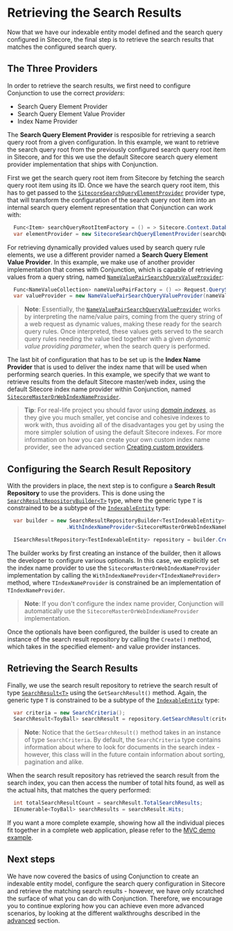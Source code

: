 # Retrieving the Search Results

Now that we have our indexable entity model defined and the search query configured in Sitecore, the final step is to retrieve the search results that matches the configured search query.

## The Three Providers

In order to retrieve the search results, we first need to configure Conjunction to use the correct *providers*:

* Search Query Element Provider
* Search Query Element Value Provider
* Index Name Provider 

The **Search Query Element Provider** is resposible for retrieving a search query root from a given configuration. In this example, we want to retrieve the search query root from the previously configured search query root item in Sitecore, and for this we use the default Sitecore search query element provider implementation that ships with Conjunction.

First we get the search query root item from Sitecore by fetching the search query root item using its ID. Once we have the search query root item, this has to get passed to the [``SitecoreSearchQueryElementProvider``](../api/README.md#sitecoresearchqueryelementprovider) provider type, that will transform the configuration of the search query root item into an internal search query element representation that Conjunction can work with:

```csharp
  Func<Item> searchQueryRootItemFactory = () = > Sitecore.Context.Database.GetItem("itemId");
  var elementProvider = new SitecoreSearchQueryElementProvider(searchQueryRootItemFactory);
```

For retrieving dynamically provided values used by search query rule elements, we use a different provider named a **Search Query Element Value Provider**. In this example, we make use of another provider implementation that comes with Conjunction, which is capable of retrieving values from a query string, named [``NameValuePairSearchQueryValueProvider``](../api/README.md#namevaluepairsearchqueryvalueprovider):

```csharp
  Func<NameValueCollection> nameValuePairFactory = () => Request.QueryString
  var valueProvider = new NameValuePairSearchQueryValueProvider(nameValuePairFactory);
```

> **Note**: Essentially, the [``NameValuePairSearchQueryValueProvider``](../api/README.md#namevaluepairsearchqueryvalueprovider) works by interpreting the name/value pairs, coming from the query string of a web request as dynamic values, making these ready for the search query rules. Once interpreted, these values gets served to the search query rules needing the value tied together with a given *dynamic value providing parameter*, when the search query is performed.

The last bit of configuration that has to be set up is the **Index Name Provider** that is used to deliver the index name that will be used when performing search queries. In this example, we specify that we want to retrieve results from the default Sitecore master/web index, using the default Sitecore index name provider within Conjunction, named [``SitecoreMasterOrWebIndexNameProvider``](../api/README.md#sitecoremasterorwebindexnameprovider).

> **Tip**: For real-life project you should favor using [*domain indexes*](https://soen.ghost.io/tackling-the-challenges-of-architecting-a-search-indexing-infrastructure-in-sitecore-part-2#howshouldthesearchindexesbeorganized), as they give you much smaller, yet concise and cohesive indexes to work with, thus avoiding all of the disadvantages you get by using the more simpler solution of using the default Sitecore indexes. For more information on how you can create your own custom index name provider, see the advanced section [Creating custom providers](../advanced/CreatingCustomProviders.md#a-domain-index-name-provider). 

## Configuring the Search Result Repository

With the providers in place, the next step is to configure a **Search Result Repository** to use the providers. This is done using the [``SearchResultRepositoryBuilder<T>``](../api/README.md#searchresultrepositorybuildert) type, where the generic type ``T`` is constrained to be a subtype of the [``IndexableEntity``](../api/README.md#indexableentity) type:

```csharp
  var builder = new SearchResultRepositoryBuilder<TestIndexableEntity>()
                   .WithIndexNameProvider<SitecoreMasterOrWebIndexNameProvider>();

  ISearchResultRepository<TestIndexableEntity> repository = builder.Create(elementProvider, valueProvider);
```

The builder works by first creating an instance of the builder, then it allows the developer to configure various optionals. In this case, we explicitly set the index name provider to use the ``SitecoreMasterOrWebIndexNameProvider`` implementation by calling the ``WithIndexNameProvider<TIndexNameProvider>`` method, where ``TIndexNameProvider`` is constrained be an implementation of ``TIndexNameProvider``.

> **Note**: If you don't configure the index name provider, Conjunction will automatically use the ``SitecoreMasterOrWebIndexNameProvider`` implementation.

Once the optionals have been configured, the builder is used to create an instance of the search result repository by calling the ``Create()`` method, which takes in the specified element- and value provider instances.

## Retrieving the Search Results 

Finally, we use the search result repository to retrieve the search result of type [``SearchResult<T>``](../api/README.md#searchresultt) using the ``GetSearchResult()`` method. Again, the generic type ``T`` is constrained to be a subtype of the [``IndexableEntity``](../api/README.md#indexableentity) type:

```csharp
  var criteria = new SearchCriteria();
  SearchResult<ToyBall> searchResult = repository.GetSearchResult(criteria);
```

> **Note**: Notice that the ``GetSearchResult()`` method takes in an instance of type ``SearchCriteria``. By default, the ``SearchCriteria`` type contains information about where to look for documents in the search index - however, this class will in the future contain information about sorting, pagination and alike. 

When the search result repository has retrieved the search result from the search index, you can then access the number of total hits found, as well as the actual hits, that matches the query performed:

```csharp
  int totalSearchResultCount = searchResult.TotalSearchResults; 
  IEnumerable<ToyBall> searchResults = searchResult.Hits;
```

If you want a more complete example, showing how all the individual pieces fit together in a complete web application, please refer to the [MVC demo example](../introduction/Examples.md#the-mvc-demo-example).

## Next steps

We have now covered the basics of using Conjunction to create an indexable entity model, configure the search query configuration in Sitecore and retrieve the matching search results - however, we have only scratched the surface of what you can do with Conjunction. Therefore, we encourage you to continue exploring how you can achieve even more advanced scenarios, by looking at the different walkthroughs described in the [advanced](../advanced/README.md) section.